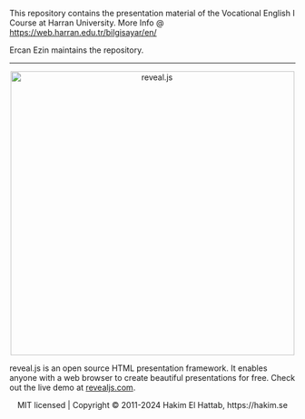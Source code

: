 This repository contains the presentation material of the Vocational English I Course at Harran University. More Info  @  https://web.harran.edu.tr/bilgisayar/en/

Ercan Ezin maintains the repository.

<hr>
<p align="center">
  <a href="https://revealjs.com">
  <img src="https://hakim-static.s3.amazonaws.com/reveal-js/logo/v1/reveal-black-text-sticker.png" alt="reveal.js" width="500">
  </a> 
</p>

reveal.js is an open source HTML presentation framework. It enables anyone with a web browser to create beautiful presentations for free. Check out the live demo at [revealjs.com](https://revealjs.com/).

  
<div align="center">
  MIT licensed | Copyright © 2011-2024 Hakim El Hattab, https://hakim.se
</div>
